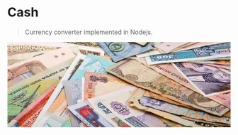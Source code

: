 # Cash
> Currency converter implemented in Nodejs.
<p align="center">
  <img src="Currency.jpg" alt="UsageImage"/>
</p>
